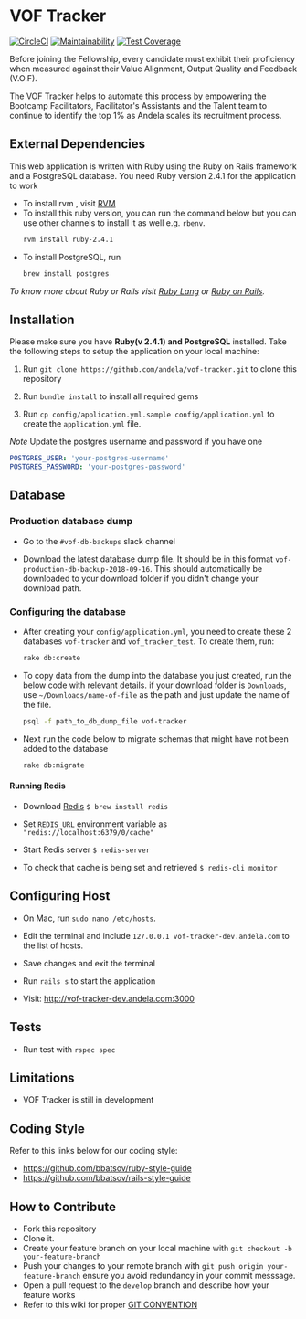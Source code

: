 # VOF Tracker

[![CircleCI](https://circleci.com/gh/andela/vof-tracker.svg?style=svg&circle-token=6888dc0dbea6168e65f34217b753d239b2ab4b0f)](https://circleci.com/gh/andela/vof-tracker)
[![Maintainability](https://api.codeclimate.com/v1/badges/b324f472a099365e0b68/maintainability)](https://codeclimate.com/repos/5c3ee1e75541a8029c0088f0/maintainability)
[![Test Coverage](https://api.codeclimate.com/v1/badges/b324f472a099365e0b68/test_coverage)](https://codeclimate.com/repos/5c3ee1e75541a8029c0088f0/test_coverage)

Before joining the Fellowship, every candidate must exhibit their proficiency when measured against their
Value Alignment, Output Quality and Feedback (V.O.F).

The VOF Tracker helps to automate this process by empowering the Bootcamp Facilitators, Facilitator's Assistants
and the Talent team to continue to identify the top 1% as Andela scales its recruitment process.

## External Dependencies

This web application is written with Ruby using the Ruby on Rails framework and a PostgreSQL database. You need Ruby version 2.4.1 for the application to work

* To install rvm , visit [RVM](https://rvm.io/rvm/install)
* To install this ruby version, you can run the command below but you can use other channels to install it as well e.g. `rbenv`.
    ```bash
    rvm install ruby-2.4.1
    ```
* To install PostgreSQL, run
    ```bash
    brew install postgres
    ```

*To know more about Ruby or Rails visit [Ruby Lang](https://www.ruby-lang.org) or [Ruby on Rails](http://rubyonrails.org/).*

## Installation

Please make sure you have **Ruby(v 2.4.1) and PostgreSQL** installed. Take the following steps to setup the application on your local machine:

1. Run `git clone https://github.com/andela/vof-tracker.git` to clone this repository

2. Run `bundle install` to install all required gems

3. Run `cp config/application.yml.sample config/application.yml` to create the `application.yml` file.

*Note* Update the postgres username and password if you have one

```yml
POSTGRES_USER: 'your-postgres-username'
POSTGRES_PASSWORD: 'your-postgres-password'
```

## Database

### Production database dump

* Go to the `#vof-db-backups` slack channel

* Download the latest database dump file. It should be in this format `vof-production-db-backup-2018-09-16`. This should automatically be downloaded to your download folder if you didn't change your download path.

### Configuring the database

* After creating your `config/application.yml`, you need to create these 2 databases `vof-tracker` and `vof_tracker_test`. To create them, run:

    ```bash
    rake db:create
    ```

* To copy data from the dump into the database you just created, run the below code with relevant details. if your download folder is `Downloads`, use `~/Downloads/name-of-file` as the path and just update the name of the file.

    ```bash
    psql -f path_to_db_dump_file vof-tracker
    ```

* Next run the code below to migrate schemas that might have not been added to the database

    ```bash
    rake db:migrate
    ```

#### Running Redis

* Download [Redis](https://redis.io/) `$ brew install redis`

* Set `REDIS_URL` environment variable as `"redis://localhost:6379/0/cache"`

* Start Redis server `$ redis-server`

* To check that cache is being set and retrieved `$ redis-cli monitor`

## Configuring Host

* On Mac, run `sudo nano /etc/hosts`.

* Edit the terminal and include `127.0.0.1 vof-tracker-dev.andela.com` to the list of hosts.

* Save changes and exit the terminal

* Run `rails s` to start the application

* Visit: http://vof-tracker-dev.andela.com:3000

## Tests

* Run test with `rspec spec`

## Limitations

* VOF Tracker is still in development

## Coding Style

Refer to this links below for our coding style:

* https://github.com/bbatsov/ruby-style-guide
* https://github.com/bbatsov/rails-style-guide

## How to Contribute

* Fork this repository
* Clone it.
* Create your feature branch on your local machine with `git checkout -b your-feature-branch`
* Push your changes to your remote branch with `git push origin your-feature-branch` ensure you avoid redundancy in your commit messsage.
* Open a pull request to the `develop` branch and describe how your feature works
* Refer to this wiki for proper [GIT CONVENTION](https://github.com/andela/engineering-playbook/blob/master/5.%20Developing/Conventions/readme.md)
